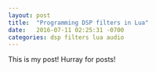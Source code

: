 ```yaml
---
layout: post
title:  "Programming DSP filters in Lua"
date:   2016-07-11 02:25:31 -0700
categories: dsp filters lua audio
---
```

This is my post! Hurray for posts!

